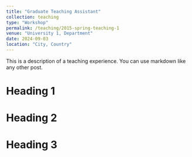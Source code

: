 ```yaml
---
title: "Graduate Teaching Assistant"
collection: teaching
type: "Workshop"
permalink: /teaching/2015-spring-teaching-1
venue: "University 1, Department"
date: 2024-09-03
location: "City, Country"
---
```


This is a description of a teaching experience. You can use markdown like any other post.

Heading 1
======

Heading 2
======

Heading 3
======
